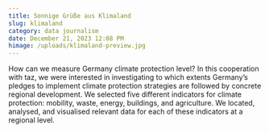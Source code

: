 ```yaml
---
title: Sonnige Grüße aus Klimaland
slug: klimaland
category: data journalism
date: December 21, 2023 12:08 PM
himage: /uploads/klimaland-preview.jpg
---
```

How can we measure Germany climate protection level? In this cooperation with taz, we were interested in investigating to which extents Germany’s pledges to implement climate protection strategies are followed by concrete regional development. We selected five different indicators for climate protection: mobility, waste, energy, buildings, and agriculture.  We located, analysed, and visualised relevant data for each of these indicators at a regional level.